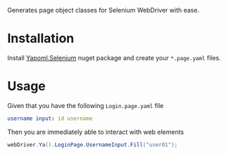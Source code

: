 Generates page object classes for Selenium WebDriver with ease.

# Installation
Install [Yapoml.Selenium](https://www.nuget.org/packages/Yapoml.Selenium) nuget package and create your `*.page.yaml` files.

# Usage
Given that you have the following `Login.page.yaml` file

```yaml
username input: id username
```

Then you are immediately able to interact with web elements

```csharp
webDriver.Ya().LoginPage.UsernameInput.Fill("user01");
```
